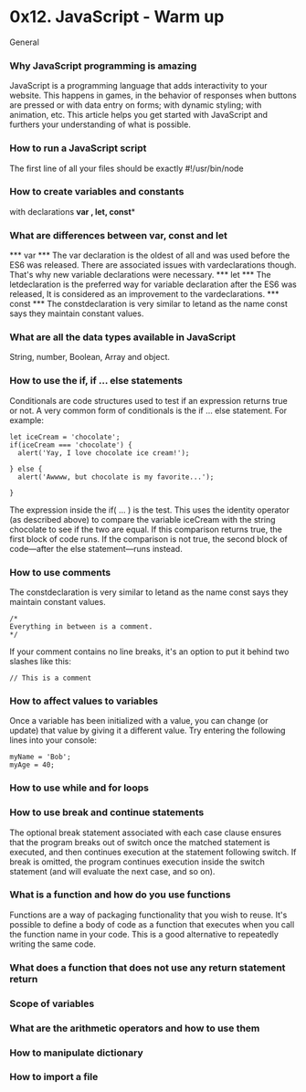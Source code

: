# 0x12. JavaScript - Warm up

General
### Why JavaScript programming is amazing

JavaScript is a programming language that adds interactivity to your website. This happens in games, in the behavior of responses when buttons are pressed or with data entry on forms; with dynamic styling; with animation, etc. This article helps you get started with JavaScript and furthers your understanding of what is possible.

### How to run a JavaScript script

The first line of all your files should be exactly #!/usr/bin/node

### How to create variables and constants

with declarations **var , let, const***

### What are differences between var, const and let
*** var ***
The var declaration is the oldest of all and was used before the ES6 was released. There are associated issues with vardeclarations though. That's why new variable declarations were necessary.
*** let ***
The letdeclaration is the preferred way for variable declaration after the ES6 was released, It is considered as an improvement to the vardeclarations.
*** const ***
The constdeclaration is very similar to letand as the name const says they maintain constant values.
### What are all the data types available in JavaScript

String, number, Boolean, Array and object.

### How to use the if, if ... else statements

Conditionals are code structures used to test if an expression returns true or not. A very common form of conditionals is the if ... else statement. For example:
```
let iceCream = 'chocolate';
if(iceCream === 'chocolate') {
  alert('Yay, I love chocolate ice cream!');
  
} else {
  alert('Awwww, but chocolate is my favorite...');
  
}
```
The expression inside the if( ... ) is the test. This uses the identity operator (as described above) to compare the variable iceCream with the string chocolate to see if the two are equal. If this comparison returns true, the first block of code runs. If the comparison is not true, the second block of code—after the else statement—runs instead.

### How to use comments

The constdeclaration is very similar to letand as the name const says they maintain constant values.
```
/*
Everything in between is a comment.
*/
```
If your comment contains no line breaks, it's an option to put it behind two slashes like this:
```
// This is a comment
```

### How to affect values to variables

Once a variable has been initialized with a value, you can change (or update) that value by giving it a different value. Try entering the following lines into your console:
```
myName = 'Bob';
myAge = 40;
```

### How to use while and for loops
### How to use break and continue statements

The optional break statement associated with each case clause ensures that the program breaks out of switch once the matched statement is executed, and then continues execution at the statement following switch. If break is omitted, the program continues execution inside the switch statement (and will evaluate the next case, and so on).

### What is a function and how do you use functions

Functions are a way of packaging functionality that you wish to reuse. It's possible to define a body of code as a function that executes when you call the function name in your code. This is a good alternative to repeatedly writing the same code.

### What does a function that does not use any return statement return

### Scope of variables

### What are the arithmetic operators and how to use them
### How to manipulate dictionary
### How to import a file